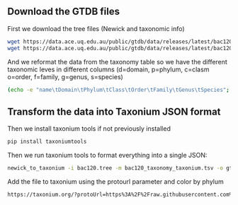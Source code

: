 ## Download the GTDB files

First we download the tree files (Newick and taxonomic info)

```bash
wget https://data.ace.uq.edu.au/public/gtdb/data/releases/latest/bac120.tree
wget https://data.ace.uq.edu.au/public/gtdb/data/releases/latest/bac120_taxonomy.tsv
```

And we reformat the data from the taxonomy table so we have the different taxonomic leves in different columns (d=domain, p=phylum, c=clasm o=order, f=family, g=genus, s=species)

```bash
(echo -e "name\tDomain\tPhylum\tClass\tOrder\tFamily\tGenus\tSpecies"; awk -F'\t' '{split($2,a,";"); printf "%s", $1; for (i in a) { printf "\t%s", substr(a[i], 4) }; printf "\n"}' bac120_taxonomy.tsv) > bac120_taxonomy_taxonium.tsv
```


## Transform the data into Taxonium JSON format

Then we install taxonium tools if not previously installed

```bash
pip install taxoniumtools
```

Then we run taxonium tools to format everything into a single JSON:

```bash
newick_to_taxonium -i bac120.tree -m bac120_taxonomy_taxonium.tsv -o gtdb_taxonium.jsonl --key_column "name" -c Domain,Phylum,Class,Order,Family,Genus,Species
```

Add the file to taxonium using the protourl parameter and color by phylum 

```bash
https://taxonium.org/?protoUrl=https%3A%2F%2Fraw.githubusercontent.com%2Fpentamorfico%2Fgtdb_taxonium%2Frefs%2Fheads%2Fmain%2Fgtdb_taxonium.jsonl&xType=x_dist&color=%7B%22field%22%3A%22meta_Phylum%22%7D
```
